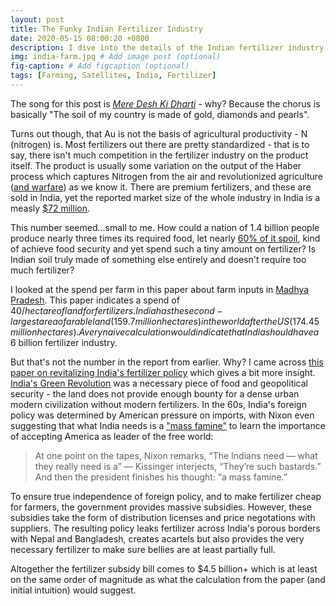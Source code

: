 ```yaml
---
layout: post
title: The Funky Indian Fertilizer Industry
date: 2020-05-15 08:00:20 +0800
description: I dive into the details of the Indian fertilizer industry and farm bill briefly. 
img: india-farm.jpg # Add image post (optional)
fig-caption: # Add figcaption (optional)
tags: [Farming, Satellites, India, Fertilizer]
---
```


The song for this post is [*Mere Desh Ki Dharti*](https://www.youtube.com/watch?v=-5ef7epnR60) - why? Because the chorus is basically "The soil of my country is made of gold, diamonds and pearls".

Turns out though, that Au is not the basis of agricultural productivity - N (nitrogen) is. Most fertilizers out there are pretty standardized - that is to say, there isn't much competition in the fertilizer industry on the product itself. The product is usually some variation on the output of the Haber process which captures Nitrogen from the air and revolutionized agriculture ([and warfare](https://medium.com/@SauryaSimha/glory-is-futile-fd7af7817ff8)) as we know it. There are premium fertilizers, and these are sold in India, yet the reported market size of the whole industry in India is a measly [$72 million](https://www.businesswire.com/news/home/20190701005584/en/Indias-Fertilizer-Market-2019-2024-Analysis-Outlook-CAGR).

This number seemed...small to me. How could a nation of 1.4 billion people produce nearly three times its required food, let nearly [60% of it spoil](https://economictimes.indiatimes.com/blogs/ResponsibleFuture/food-loss-the-ignored-elephant-in-the-room/), kind of achieve food security and yet spend such a tiny amount on fertilizer? Is Indian soil truly made of something else entirely and doesn't require too much fertilizer?

I looked at the spend per farm in this paper about farm inputs in [Madhya Pradesh](http://ndpublisher.in/admin/issues/EAV60N1l.pdf). This paper indicates a spend of $40/hectare of land for fertilizers. India has the second-largest area of arable land (159.7 million hectares) in the world after the US (174.45 million hectares). A very naive calculation would indicate that India should have a ~$6 billion fertilizer industry.

But that's not the number in the report from earlier. Why? I came across [this paper on revitalizing India's fertilizer policy](https://www.hks.harvard.edu/sites/default/files/degree%20programs/MPAID/files/Redesigning%20India's%20Urea%20Policy_SYPA_Sid%20Ravinutala_2016.pdf
) which gives a bit more insight. [India's Green Revolution](https://en.wikipedia.org/wiki/Green_Revolution_in_India) was a necessary piece of food and geopolitical security - the land does not provide enough bounty for a dense urban modern civilization without modern fertilizers. In the 60s, India's foreign policy was determined by American pressure on imports, with Nixon even suggesting that what India needs is a ["mass famine"](https://www.washingtonpost.com/opinions/the-blood-telegram-nixon-kissinger-and-a-forgotten-genocide-by-gary-j-bass/2013/10/04/aa475130-1fc9-11e3-b7d1-7153ad47b549_story.html) to learn the importance of accepting America as leader of the free world:

>At one point on the tapes, Nixon remarks, “The Indians need — what they really need is a” — Kissinger interjects, “They’re such bastards.” And then the president finishes his thought: “a mass famine.”

To ensure true independence of foreign policy, and to make fertilizer cheap for farmers, the government provides massive subsidies. However, these subsidies take the form of distribution licenses and price negotations with suppliers. The resulting policy leaks fertilizer across India's porous borders with Nepal and Bangladesh, creates acartels but also provides the very necessary fertilizer to make sure bellies are at least partially full.

Altogether the fertilizer subsidy bill comes to $4.5 billion+ which is at least on the same order of magnitude as what the calculation from the paper (and initial intuition) would suggest.
